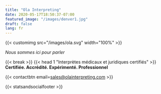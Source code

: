 ```yaml
---
title: "Ola Interpreting"
date: 2020-05-17T18:50:37-07:00
featured_image: "/images/denver1.jpg"
draft: false
lang: fr
---
```


{{< customimg src="/images/ola.svg" width="100%" >}}

*Nous sommes ici pour parler*

{{< break >}}
{{< head 1 "Interprètes médicaux et juridiques certifiés" >}}
**Certifiée. Accrédité. Expérimenté. Professionnel**

{{< contactbtn email=sales@olainterpreting.com >}}

{{< statsandsocialfooter >}}

